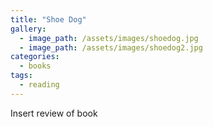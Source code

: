 ```yaml
---
title: "Shoe Dog"
gallery:
  - image_path: /assets/images/shoedog.jpg
  - image_path: /assets/images/shoedog2.jpg
categories:
  - books
tags:
  - reading
---
```



Insert review of book

